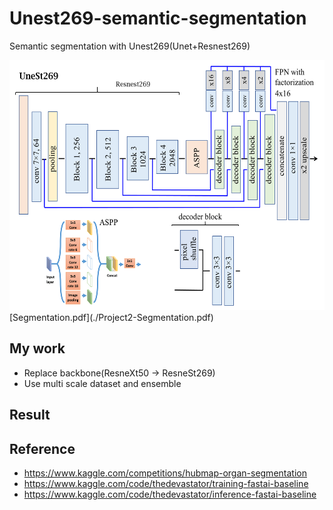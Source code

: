 # Unest269-semantic-segmentation
Semantic segmentation with Unest269(Unet+Resnest269)

<img src="./unest269.png" height="400px" width="600px">

</br>
[Segmentation.pdf](./Project2-Segmentation.pdf)



My work
---------------------------------------------------------------------
- Replace backbone(ResneXt50 -> ResneSt269)
- Use multi scale dataset and ensemble



Result
---------------------------------------------------------------------


Reference
---------------------------------------------------------------------
- https://www.kaggle.com/competitions/hubmap-organ-segmentation
- https://www.kaggle.com/code/thedevastator/training-fastai-baseline
- https://www.kaggle.com/code/thedevastator/inference-fastai-baseline
